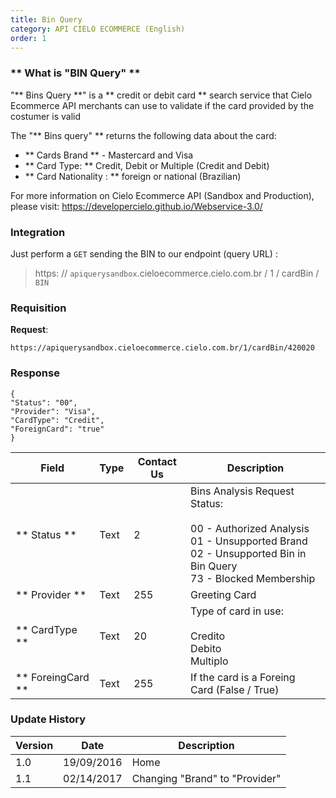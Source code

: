 ```yaml
---
title: Bin Query
category: API CIELO ECOMMERCE (English)
order: 1
---
```


### ** What is "BIN Query" **


"** Bins Query **" is a ** credit or debit card ** search service that Cielo Ecommerce API merchants can use to validate if the card provided by the costumer is valid 

The "** Bins query" ** returns the following data about the card:

* ** Cards Brand ** - Mastercard and Visa
* ** Card Type: ** Credit, Debit or Multiple (Credit and Debit)
* ** Card Nationality : ** foreign or national (Brazilian)

For more information on Cielo Ecommerce API (Sandbox and Production), please visit: <https://developercielo.github.io/Webservice-3.0/>


### Integration

Just perform a `GET` sending the BIN to our endpoint (query URL) :

> https: // `apiquerysandbox`.cieloecommerce.cielo.com.br / 1 / cardBin /` BIN`

### Requisition

**Request**:


```
https://apiquerysandbox.cieloecommerce.cielo.com.br/1/cardBin/420020
```

### Response

```
{
"Status": "00",
"Provider": "Visa",
"CardType": "Credit",
"ForeignCard": "true"
}
```


| Field             | Type | Contact Us | Description                                                                                                                                                      |
|-------------------|------|------------|------------------------------------------------------------------------------------------------------------------------------------------------------------------|
| ** Status **      | Text | 2          | Bins Analysis Request Status: <br> <br> 00 - Authorized Analysis <br> 01 - Unsupported Brand <br> 02 - Unsupported Bin in Bin Query <br> 73 - Blocked Membership |
| ** Provider **    | Text | 255        | Greeting Card                                                                                                                                                    |
| ** CardType **    | Text | 20         | Type of card in use: <br> <br> Credito <br> Debito <br> Multiplo                                                                                                 |
| ** ForeingCard ** | Text | 255        | If the card is a Foreing Card (False / True)                                                                                                                     |


### Update History

| Version | Date       | Description                    |
|---------|------------|--------------------------------|
| 1.0     | 19/09/2016 | Home                           |
| 1.1     | 02/14/2017 | Changing "Brand" to "Provider" |